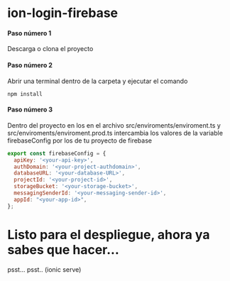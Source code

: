# ion-login-firebase


#### Paso número 1
Descarga o clona el proyecto
#### Paso número 2
Abrir una terminal dentro de la carpeta y ejecutar  el comando
```
npm install
```
#### Paso número 3
Dentro del proyecto en los en el archivo src/enviroments/enviroment.ts y src/enviroments/enviroment.prod.ts intercambia los valores de la variable firebaseConfig por los de tu proyecto de firebase
```javascript
export const firebaseConfig = {
  apiKey: '<your-api-key>',
  authDomain: '<your-project-authdomain>',
  databaseURL: '<your-database-URL>',
  projectId: '<your-project-id>',
  storageBucket: '<your-storage-bucket>',
  messagingSenderId: '<your-messaging-sender-id>',
  appId: "<your-app-id>",
};
```

# Listo para el despliegue, ahora ya sabes que hacer...
 psst... psst..  (ionic serve)
